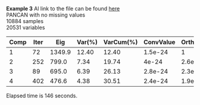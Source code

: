 **Example 3**
Al link to the file can be found [here](https://drive.google.com/file/d/1JrNm7KxWd2Mdmphj9nDOJUsZhrDaPGzh/view?usp=sharing)  
PANCAN with no missing values  
10884 samples  
20531 variables
  

| Comp | Iter | Eig | Var(%) | VarCum(%) | ConvValue| Orthogonality |
| --- | ---- | --- | ----- | ------ | ----- | ----- |
|   1  |  72 |  1349.9 | 12.40 | 12.40 | 1.5e-24 |       1
|   2  | 252 |   799.0 |  7.34 | 19.74 |   4e-24 | 2.6e-08
|   3  |  89 |   695.0 |  6.39 | 26.13 | 2.8e-24 | 2.3e-08
|   4 |  402 |   476.6 |  4.38 | 30.51 | 2.4e-24 | 1.9e-08
Elapsed time is 146 seconds.